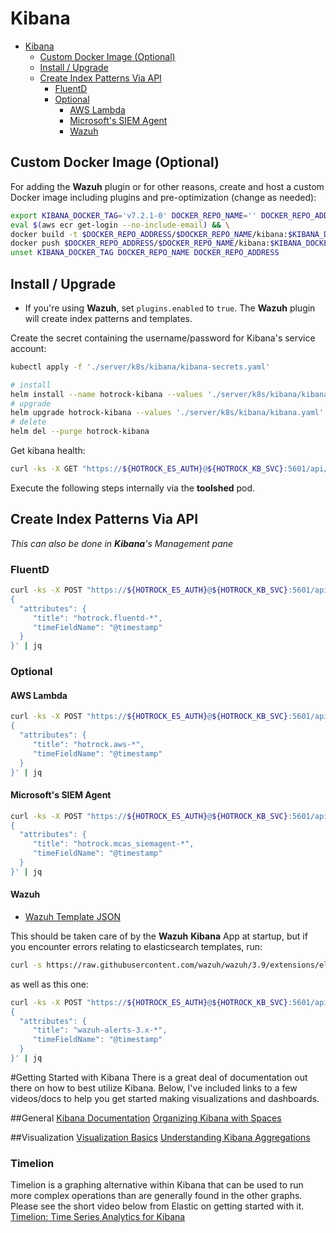 # Kibana

- [Kibana](#kibana)
  - [Custom Docker Image (Optional)](#custom-docker-image-optional)
  - [Install / Upgrade](#install--upgrade)
  - [Create Index Patterns Via API](#create-index-patterns-via-api)
    - [FluentD](#fluentd)
    - [Optional](#optional)
      - [AWS Lambda](#aws-lambda)
      - [Microsoft's SIEM Agent](#microsofts-siem-agent)
      - [Wazuh](#wazuh)

## Custom Docker Image (Optional)

For adding the **Wazuh** plugin or for other reasons, create and host a custom Docker image including plugins and pre-optimization (change as needed):

```bash
export KIBANA_DOCKER_TAG='v7.2.1-0' DOCKER_REPO_NAME='' DOCKER_REPO_ADDRESS='' && \
eval $(aws ecr get-login --no-include-email) && \
docker build -t $DOCKER_REPO_ADDRESS/$DOCKER_REPO_NAME/kibana:$KIBANA_DOCKER_TAG ./server/k8s/kibana/ && \
docker push $DOCKER_REPO_ADDRESS/$DOCKER_REPO_NAME/kibana:$KIBANA_DOCKER_TAG && \
unset KIBANA_DOCKER_TAG DOCKER_REPO_NAME DOCKER_REPO_ADDRESS
```

## Install / Upgrade

+ If you're using **Wazuh**, set `plugins.enabled` to `true`. The **Wazuh** plugin will create index patterns and templates.

Create the secret containing the username/password for Kibana's service account:

```bash
kubectl apply -f './server/k8s/kibana/kibana-secrets.yaml'
```

```bash
# install
helm install --name hotrock-kibana --values './server/k8s/kibana/kibana.yaml' elastic/kibana --version 7.2.1-0
# upgrade
helm upgrade hotrock-kibana --values './server/k8s/kibana/kibana.yaml' elastic/kibana --version 7.2.1-0
# delete
helm del --purge hotrock-kibana
```

Get kibana health:

```bash
curl -ks -X GET "https://${HOTROCK_ES_AUTH}@${HOTROCK_KB_SVC}:5601/api/status" -H 'kbn-xsrf: true' | jq
```

Execute the following steps internally via the **toolshed** pod.

## Create Index Patterns Via API

*This can also be done in **Kibana**'s Management pane*

### FluentD

```bash
curl -ks -X POST "https://${HOTROCK_ES_AUTH}@${HOTROCK_KB_SVC}:5601/api/saved_objects/index-pattern/hotrock.fluentd-*" -H 'kbn-xsrf: true' -H 'Content-Type: application/json' -d'
{
  "attributes": {
     "title": "hotrock.fluentd-*",
     "timeFieldName": "@timestamp"
  }
}' | jq
```

### Optional

#### AWS Lambda

```bash
curl -ks -X POST "https://${HOTROCK_ES_AUTH}@${HOTROCK_KB_SVC}:5601/api/saved_objects/index-pattern/hotrock.aws-*" -H 'kbn-xsrf: true' -H 'Content-Type: application/json' -d'
{
  "attributes": {
     "title": "hotrock.aws-*",
     "timeFieldName": "@timestamp"
  }
}' | jq
```

#### Microsoft's SIEM Agent

```bash
curl -ks -X POST "https://${HOTROCK_ES_AUTH}@${HOTROCK_KB_SVC}:5601/api/saved_objects/index-pattern/hotrock.mcas_siemagent-*" -H 'kbn-xsrf: true' -H 'Content-Type: application/json' -d'
{
  "attributes": {
     "title": "hotrock.mcas_siemagent-*",
     "timeFieldName": "@timestamp"
  }
}' | jq
```

#### Wazuh

+ [Wazuh Template JSON](https://github.com/wazuh/wazuh/blob/master/extensions/elasticsearch/7.x/wazuh-template.json)

This should be taken care of by the **Wazuh** **Kibana** App at startup, but if you encounter errors relating to elasticsearch templates, run:

```bash
curl -s https://raw.githubusercontent.com/wazuh/wazuh/3.9/extensions/elasticsearch/7.x/wazuh-template.json | curl -ks -X PUT "https://${HOTROCK_ES_AUTH}@${HOTROCK_ES_SVC}:9200/_template/wazuh" -H 'Content-Type: application/json' -d @- | jq
```

as well as this one:

```bash
curl -ks -X POST "https://${HOTROCK_ES_AUTH}@${HOTROCK_KB_SVC}:5601/api/saved_objects/index-pattern/wazuh-alerts-3.x-*" -H 'kbn-xsrf: true' -H 'Content-Type: application/json' -d'
{
  "attributes": {
     "title": "wazuh-alerts-3.x-*",
     "timeFieldName": "@timestamp"
  }
}' | jq
```

#Getting Started with Kibana
There is a great deal of documentation out there on how to best utilize Kibana. Below, I've included links to a few videos/docs to help you get started making visualizations and dashboards. 

##General
[Kibana Documentation](https://www.elastic.co/guide/en/kibana/current/introduction.html)
[Organizing Kibana with Spaces](https://www.youtube.com/watch?v=BqvrL8j_TKI&list=PLhLSfisesZItMosBx0csZGld0n2htxXMO&index=2)


##Visualization
[Visualization Basics](https://www.elastic.co/guide/en/kibana/current/tutorial-visualizing.html)
[Understanding Kibana Aggregations](https://www.youtube.com/watch?v=j-eCKDhj-Os)

### Timelion
Timelion is a graphing alternative within Kibana that can be used to run more complex operations than are generally found in the other graphs. Please see the short video below from Elastic on getting started with it. 
[Timelion: Time Series Analytics for Kibana](https://www.youtube.com/watch?v=-sgZdW5k7eQ)